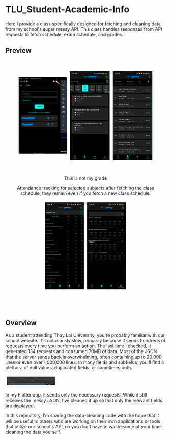 # TLU_Student-Academic-Info
Here I provide a class specifically designed for fetching and cleaning data from my school's super messy API. This class handles responses from API requests to fetch schedule, exam schedule, and grades.

## Preview

<style>
  .image-container {
    display: flex;
    justify-content: space-between;
    flex-wrap: wrap;
  }
  .first-row {
    display: flex;
    justify-content: center;
    align-items: center; 
  }
  img {
    max-width: 30%;
    max-height: 80%;
    height: auto;
    margin: 5px;
  }
  .small-div {
    display: flex;
    flex-direction: column; 
    flex: 1;
    margin: 0 5px;
    text-align: center;
  }
  .small-div .imgs {
    display: flex;
    justify-content: center;
  }
</style>

<div class="image-container">
    <div class="first-row">
        <img src="previews/login.png" alt="Login Preview">
        <img src="previews/class_schedule.jpg" alt="Class Schedule">
        <img src="previews/exam_schedule.jpg" alt="Exam Schedule">
    </div>

  <div class="small-div">
    <div class="text">
        <p>This is not my grade</p>
        <p>Attendance tracking for selected subjects after fetching the class schedule; they remain even if you fetch a new class schedule.</p>
    </div>
    <div class="imgs">    
        <img src="previews/grade.jpg" alt="Grade">
        <img src="previews/attendance_tracking.jpg" alt="Attendance Tracking">
    </div>
  </div>
</div>

## Overview
As a student attending Thuy Loi University, you're probably familiar with our school website. It's notoriously slow, primarily because it sends hundreds of requests every time you perform an action. The last time I checked, it generated 134 requests and consumed 70MB of data. Most of the JSON that the server sends back is overwhelming, often containing up to 20,000 lines or even over 1,000,000 lines. In many fields and subfields, you'll find a plethora of null values, duplicated fields, or sometimes both.

![Multiple unnecessary and resource-inefficient API requests](network_requests.png)

In my Flutter app, it sends only the necessary requests. While it still receives the messy JSON, I’ve cleaned it up so that only the relevant fields are displayed.

In this repository, I’m sharing the data-cleaning code with the hope that it will be useful to others who are working on their own applications or tools that utilize our school's API, so you don't have to waste some of your time cleaning the data yourself.

